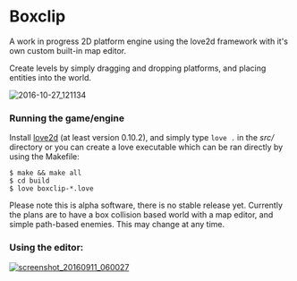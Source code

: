 # Boxclip
A work in progress 2D platform engine using the love2d framework with it's own custom built-in map editor.

Create levels by simply dragging and dropping platforms, and placing entities into the world.

![2016-10-27_121134](https://cloud.githubusercontent.com/assets/1535179/19765236/30c2380c-9c3f-11e6-9d17-1da14f32422b.png)

### Running the game/engine
Install [love2d](https://love2d.org/) (at least version 0.10.2), and simply type
`love .` in the *src/* directory or you can create a love executable which can be ran directly by using the Makefile:

```
$ make && make all
$ cd build
$ love boxclip-*.love
```

Please note this is alpha software, there is no stable release yet. Currently the plans are to have a box collision based world with a map editor, and simple path-based enemies. This may change at any time.


### Using the editor: 
[![screenshot_20160911_060027](https://cloud.githubusercontent.com/assets/1535179/18415293/1279053e-77e5-11e6-9b08-e05ef0c43237.png)](https://www.youtube.com/watch?v=NiMqQbY2wIY)

